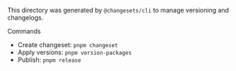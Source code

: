 This directory was generated by `@changesets/cli` to manage versioning
and changelogs.

Commands

- Create changeset: `pnpm changeset`
- Apply versions: `pnpm version-packages`
- Publish: `pnpm release`
